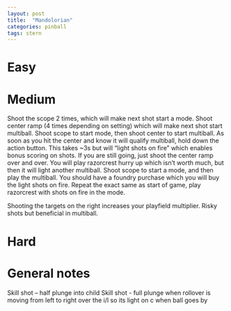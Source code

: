 ```yaml
---
layout: post
title:  "Mandolorian"
categories: pinball
tags: stern
---
```


# Easy
# Medium
Shoot the scope 2 times, which will make next shot start a mode. Shoot center ramp (4 times depending on setting) which will make next shot start multiball. Shoot scope to start mode, then shoot center to start multiball. As soon as you hit the center and know it will qualify multiball, hold down the action button. This takes ~3s but will “light shots on fire” which enables bonus scoring on shots. If you are still going, just shoot the center ramp over and over. You will play razorcrest hurry up which isn’t worth much, but then it will light another multiball. Shoot scope to start a mode, and then play the multiball. You should have a foundry purchase which you will buy the light shots on fire. Repeat the exact same as start of game, play razorcrest with shots on fire in the mode.

Shooting the targets on the right increases your playfield multiplier. Risky shots but beneficial in multiball.
# Hard
# General notes
Skill shot – half plunge into child
Skill shot - full plunge when rollover is moving from left to right over the i/l so its light on c when ball goes by

